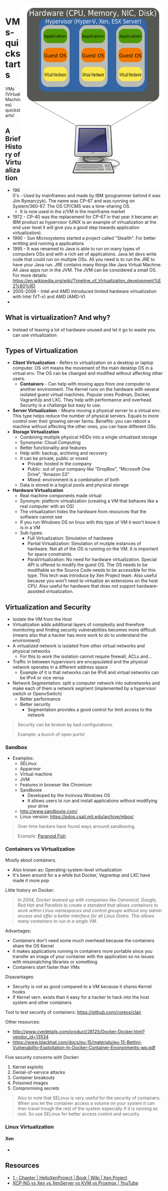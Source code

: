 <img src="assets/Hardware_Virtualization.svg" alt="Hardware Virtualization" style="width: 450px;" align="right">

# VMs-quickstarts
VMs (Virtual Machines) quickstarts!

## A Brief History of Virtualization
- 1960's - Used by mainframes and made by IBM (programmer behind it was Jim Rymarczyk). The name was CP-67 and was running on System/360-67. The OS CP/CMS was a time-sharing OS.
    - It is now used in the z/VM in the mainframe market
- 1972 - CP-40 was the replacement for CP-67 in that year it became an IBM product as hypervisor (UNIX is an example of virtualization at the end user level it will give you a good step towards application virtualization).
- 1990 - Sun Microsystems started a project called "Stealth". For better writting and running a applications
- 1995 - It was renamed to Java is able to run on many types of computers OSs and with a rich set of applications. Java let devs write code that could run on multiple OSs. All you need is to run the JRE to have your Java run. JRE contains many things like Java Virtual Machine. All Java apps run in the JVM. The JVM can be considered a small OS. For more details: https://en.wikipedia.org/wiki/Timeline_of_Virtualization_development%E2%80%9D
- 2005-2006 - Intel and AMD introduced limited hardware virtualization with Intel (VT-x) and AMD (AMD-V)
- 

## What is virtualization? And why?
- Instead of leaving a lot of hardware unused and let it go to waste you can use virtualization

## Types of Virtualization
- **Client Virtualization** - Refers to virtualization on a desktop or laptop computer. OS virt means the movement of the main desktop OS in a virtual env. The OS can be changed and modified without affecting other users.
    - **Containers** - Can help with moving apps from one computer to another environment. The Kernel runs on the hardware with several isolated guest virtual machines. Popular ones Podman, Docker, VagrantUp and LXC. They help with performance and overhead. Security is a challange but easy to use.
- **Server Virtualization** - Means moving a physical server to a virtual env. This type helps reduce the number of physical servers. Equals to more control over their growing server farms. Benefits: you can reboot a machine without affecting the other ones, you can have different OSs.
- **Storage Virtualization**
    - Combining multiple physical HDDs into a single virtualized storage
    - Synonyme: Cloud Computing
    - Better functionality and features
    - Help with: backup, archiving and recovery
    - It can be private, public or mixed
        - Private: hosted in the company
        - Public: out of your company like “DropBox”, “Microsoft One Drive”, “Amazon S3”
        - Mixed: environment is a combination of both
    - Data is stored in a logical pools and physical storage
- **Hardware Virtualization**
    - Real machine components made virtual
    - Synonym: platform virtualization (creating a VM that behaves like a real computer with an OS)
    - The virtualization hides the hardware from resources that the software cannot see
    - If you run Windows OS on linux with this type of VM it won't know it is in a VM
    - Sub-types: 
        - Full Virtualization: Simulation of hardware
        - Partial Virtualization: Simulation of mutiple instances of hardware. Not all of the OS is running on the VM. It is important for space constraints.
        - ParaVirtualization: No need for hardware virtualization. Special API is offered to modify the guest OS. The OS needs to be modifiable so the Source Code needs to be accessible for this type. This tech was introduce by Xen Project team. Also useful because you won't need to virtualize an extensions on the host CPU. Also useful for hardware that does not support hardware-assisted virtualization.

## Virtualization and Security
- Isolate the VM from the Host
- Virtualization adds additional layers of complexity and therefore monitoring and finding security vulnerabilities becomes more difficult (means also that a hacker has more work to do to understand the environment)
- A virtualized network is isolated from other virtual networks and physical networks
    - For this to work the isolation cannot require firewall, ACLs and...
- Traffic in between hypervisors are encapsulated and the physical network operates in a different address space
    - Example of it is that networks can be IPv6 and virtual networks can be IPv4 or vice versa
- Network Segmentation: split a computer network into subnetworks and make each of them a network segment (implemented by a hypervisor switch or OpenvSwitch)
    - Better performance
    - Better security
        - Segmentation provides a good control for limit access to the network

> Security can be broken by bad configurations.
>
> Example: a bunch of open ports!

### Sandbox
- Examples: 
    - SELinux
    - Apparmor
    - Virtual machine
    - JVM
    - Features in browser like Chromium
    - Sandboxie
        - Developed by the Invincea Windows OS
        - It allows users to run and install applications without modifying your drive
    - http://www.sandboxie.com/
    - Linux version: https://pdos.csail.mit.edu/archive/mbox/

> Over time hackers have found ways arround sandboxing.
>
> Example: [Paranoid Fish](https://github.com/a0rtega/pafish)

### Containers vs Virtualization
Mostly about containers.
- Also known as: Operating-system-level virtualization
- It's been around for a a while but Docker, Vagrantup and LXC have made it more pop

Little history on Docker: 
> *In 2004, Docker teamed up with companies like Canonical, Google, Red Hat and Parallels to create a standard that allows containers to work within Linux namespaces and control groups without any admin access and offer a better interface for all Linux Distro. This allows many containers to run in a single VM.*

Advantages: 
- Containers don't need some much overhead because the containers share the OS Kernel
- It makes applications running in containers more portable since you transfer an image of your container with the application so no issues with missmatching libraries or something
- Containers start faster than VMs

Disavantages: 
- Security is not as good compared to a VM because it shares Kernel hooks
- If Kernel vern. exists than it easy for a hacker to hack into the host system and other containers

Tool to test security of containers: https://github.com/coreos/clair

Other resources: 
- http://www.cvedetails.com/product/28125/Docker-Docker.html?vendor_id=13534
- https://www.blackhat.com/docs/eu-15/materials/eu-15-Bettini-Vulnerability-Exploitation-In-Docker-Container-Environments-wp.pdf

Five security concerns with Docker: 
1. Kernel exploits
2. Denial-of-service attacks
3. Container breakouts
4. Poisoned images
5. Compromising secrets

> Also to note that SELinux is very useful for the security of containers. When you let the container access a volume on your system it can then travel trough the rest of the system especially if it is running as root. So use SELinux for better access control and security.

### Linux Virtualization
#### Xen
- 

## Resources
- [1 - Chapter | HelloXenProject | Book | Wiki | Xen Project](https://wiki.xenproject.org/wiki/Book/HelloXenProject/1-Chapter)
- [XCP-NG vs Xen vs XenServer vs KVM vs Proxmox | YouTube](https://www.youtube.com/watch?v=yulfCYmliX8)
